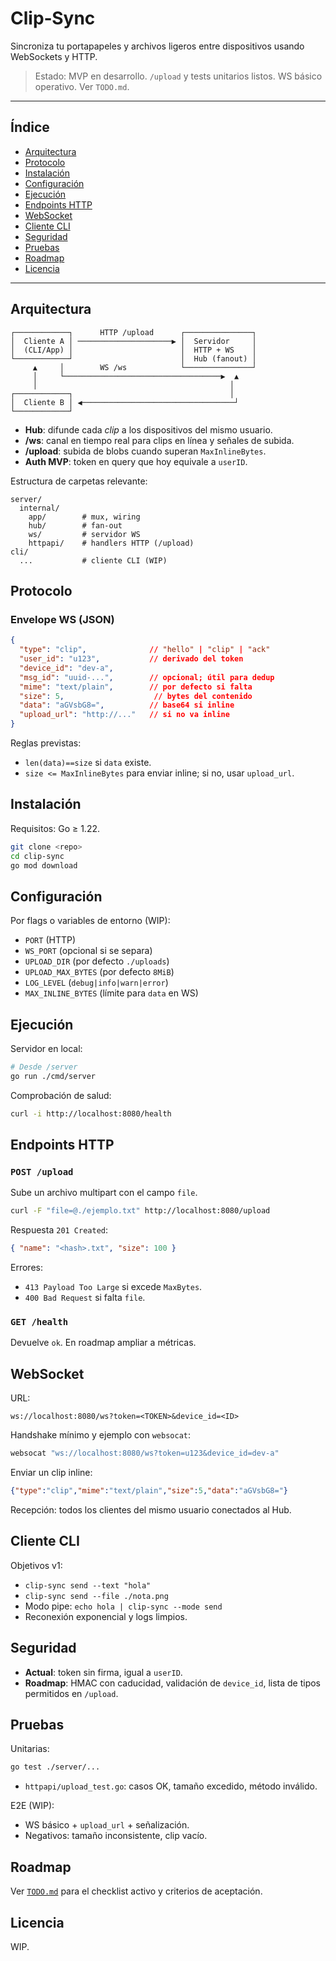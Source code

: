 # Clip‑Sync

Sincroniza tu portapapeles y archivos ligeros entre dispositivos usando WebSockets y HTTP.

> Estado: MVP en desarrollo. `/upload` y tests unitarios listos. WS básico operativo. Ver `TODO.md`.

---

## Índice

* [Arquitectura](#arquitectura)
* [Protocolo](#protocolo)
* [Instalación](#instalación)
* [Configuración](#configuración)
* [Ejecución](#ejecución)
* [Endpoints HTTP](#endpoints-http)
* [WebSocket](#websocket)
* [Cliente CLI](#cliente-cli)
* [Seguridad](#seguridad)
* [Pruebas](#pruebas)
* [Roadmap](#roadmap)
* [Licencia](#licencia)

---

## Arquitectura

```
┌────────────┐      HTTP /upload      ┌───────────────┐
│  Cliente A │ ─────────────────────▶ │  Servidor     │
│  (CLI/App) │                        │  HTTP + WS    │
└────────────┘                        │  Hub (fanout) │
     ▲     │        WS /ws            └───────────────┘
     │     └───────────────────────────────────▶  ▲
     │                                           │
┌────────────┐                                   │
│  Cliente B │ ◀──────────────────────────────────┘
└────────────┘
```

* **Hub**: difunde cada *clip* a los dispositivos del mismo usuario.
* **/ws**: canal en tiempo real para clips en línea y señales de subida.
* **/upload**: subida de blobs cuando superan `MaxInlineBytes`.
* **Auth MVP**: token en query que hoy equivale a `userID`.

Estructura de carpetas relevante:

```
server/
  internal/
    app/        # mux, wiring
    hub/        # fan-out
    ws/         # servidor WS
    httpapi/    # handlers HTTP (/upload)
cli/
  ...           # cliente CLI (WIP)
```

## Protocolo

### Envelope WS (JSON)

```json
{
  "type": "clip",              // "hello" | "clip" | "ack"
  "user_id": "u123",           // derivado del token
  "device_id": "dev-a",
  "msg_id": "uuid-...",        // opcional; útil para dedup
  "mime": "text/plain",        // por defecto si falta
  "size": 5,                    // bytes del contenido
  "data": "aGVsbG8=",          // base64 si inline
  "upload_url": "http://..."   // si no va inline
}
```

Reglas previstas:

* `len(data)==size` si `data` existe.
* `size <= MaxInlineBytes` para enviar inline; si no, usar `upload_url`.

## Instalación

Requisitos: Go ≥ 1.22.

```bash
git clone <repo>
cd clip-sync
go mod download
```

## Configuración

Por flags o variables de entorno (WIP):

* `PORT` (HTTP)
* `WS_PORT` (opcional si se separa)
* `UPLOAD_DIR` (por defecto `./uploads`)
* `UPLOAD_MAX_BYTES` (por defecto `8MiB`)
* `LOG_LEVEL` (`debug|info|warn|error`)
* `MAX_INLINE_BYTES` (límite para `data` en WS)

## Ejecución

Servidor en local:

```bash
# Desde /server
go run ./cmd/server
```

Comprobación de salud:

```bash
curl -i http://localhost:8080/health
```

## Endpoints HTTP

### `POST /upload`

Sube un archivo multipart con el campo `file`.

```bash
curl -F "file=@./ejemplo.txt" http://localhost:8080/upload
```

Respuesta `201 Created`:

```json
{ "name": "<hash>.txt", "size": 100 }
```

Errores:

* `413 Payload Too Large` si excede `MaxBytes`.
* `400 Bad Request` si falta `file`.

### `GET /health`

Devuelve `ok`. En roadmap ampliar a métricas.

## WebSocket

URL:

```
ws://localhost:8080/ws?token=<TOKEN>&device_id=<ID>
```

Handshake mínimo y ejemplo con `websocat`:

```bash
websocat "ws://localhost:8080/ws?token=u123&device_id=dev-a"
```

Enviar un clip inline:

```json
{"type":"clip","mime":"text/plain","size":5,"data":"aGVsbG8="}
```

Recepción: todos los clientes del mismo usuario conectados al Hub.

## Cliente CLI

Objetivos v1:

* `clip-sync send --text "hola"`
* `clip-sync send --file ./nota.png`
* Modo pipe: `echo hola | clip-sync --mode send`
* Reconexión exponencial y logs limpios.

## Seguridad

* **Actual**: token sin firma, igual a `userID`.
* **Roadmap**: HMAC con caducidad, validación de `device_id`, lista de tipos permitidos en `/upload`.

## Pruebas

Unitarias:

```bash
go test ./server/...
```

* `httpapi/upload_test.go`: casos OK, tamaño excedido, método inválido.

E2E (WIP):

* WS básico + `upload_url` + señalización.
* Negativos: tamaño inconsistente, clip vacío.

## Roadmap

Ver [`TODO.md`](./TODO.md) para el checklist activo y criterios de aceptación.

## Licencia

WIP.
